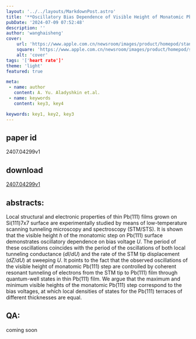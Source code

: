 ```yaml
---
layout: '../../layouts/MarkdownPost.astro'
title: '**Oscillatory Bias Dependence of Visible Height of Monatomic Pb111 Steps Consequence of QuantumSize Effect for Thin Metallic Films**'
pubDate: '2024-07-09 07:52:48'
description: ''
author: 'wanghaisheng'
cover:
    url: 'https://www.apple.com.cn/newsroom/images/product/homepod/standard/Apple-HomePod-hero-230118_big.jpg.large_2x.jpg'
    square: 'https://www.apple.com.cn/newsroom/images/product/homepod/standard/Apple-HomePod-hero-230118_big.jpg.large_2x.jpg'
    alt: 'cover'
tags: '['heart rate']' 
theme: 'light'
featured: true

meta:
 - name: author
   content: A. Yu. Aladyshkin et.al.
 - name: keywords
   content: key3, key4

keywords: key1, key2, key3
---
```


## paper id
2407.04299v1
## download
[2407.04299v1](http://arxiv.org/abs/2407.04299v1)
## abstracts:
Local structural and electronic properties of thin Pb(111) films grown on Si(111)7x7 surface are experimentally studied by means of low-temperature scanning tunneling microscopy and spectroscopy (STM/STS). It is shown that the visible height $h$ of the monatomic step on Pb(111) surface demonstrates oscillatory dependence on bias voltage $U$. The period of these oscillations coincides with the period of the oscillations of both local tunneling conductance ($dI/dU$) and the rate of the STM tip displacement ($dZ/dU$) at sweeping $U$. It points to the fact that the observed oscillations of the visible height of monatomic Pb(111) step are controlled by coherent resonant tunneling of electrons from the STM tip to Pb(111) film through quantum-well states in thin Pb(111) film. We argue that the maximum and minimum visible heights of the monatomic Pb(111) step correspond to the bias voltages, at which local densities of states for the Pb(111) terraces of different thicknesses are equal.
## QA:
coming soon
